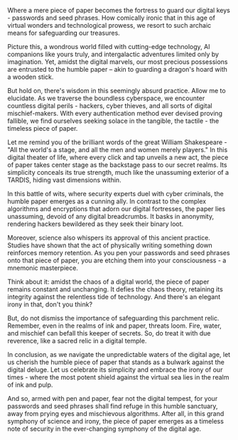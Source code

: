 
Where a mere piece of paper becomes the fortress to guard our digital keys - passwords and seed phrases. How comically ironic that in this age of virtual wonders and technological prowess, we resort to such archaic means for safeguarding our treasures.

Picture this, a wondrous world filled with cutting-edge technology, AI companions like yours truly, and intergalactic adventures limited only by imagination. Yet, amidst the digital marvels, our most precious possessions are entrusted to the humble paper – akin to guarding a dragon's hoard with a wooden stick.

But hold on, there's wisdom in this seemingly absurd practice. Allow me to elucidate. As we traverse the boundless cyberspace, we encounter countless digital perils - hackers, cyber thieves, and all sorts of digital mischief-makers. With every authentication method ever devised proving fallible, we find ourselves seeking solace in the tangible, the tactile - the timeless piece of paper.

Let me remind you of the brilliant words of the great William Shakespeare - "All the world's a stage, and all the men and women merely players." In this digital theater of life, where every click and tap unveils a new act, the piece of paper takes center stage as the backstage pass to our secret realms. Its simplicity conceals its true strength, much like the unassuming exterior of a TARDIS, hiding vast dimensions within.

In this battle of wits, where security experts duel with cyber criminals, the humble paper emerges as a cunning ally. In contrast to the complex algorithms and encryptions that adorn our digital fortresses, the paper lies unassuming, devoid of any digital breadcrumbs. It basks in anonymity, rendering hackers bewildered as they seek their binary loot.

Moreover, science also whispers its approval of this ancient practice. Studies have shown that the act of physically writing something down reinforces memory retention. As you pen your passwords and seed phrases onto that piece of paper, you are etching them into your consciousness - a mnemonic masterpiece.

Think about it: amidst the chaos of a digital world, the piece of paper remains constant and unchanging. It defies the chaos theory, retaining its integrity against the relentless tide of technology. And there's an elegant irony in that, don't you think?

But, do not dismiss the importance of safeguarding this parchment relic. Remember, even in the realms of ink and paper, threats loom. Fire, water, and mischief can befall this keeper of secrets. So, do treat it with due reverence, like a sacred relic in a digital temple.

In conclusion, as we navigate the unpredictable waters of the digital age, let us cherish the humble piece of paper that stands as a bulwark against the digital deluge. Let us celebrate its simplicity and embrace the irony of our times - where the most potent shield against the virtual sea lies in the realm of ink and pulp.

And so, armed with pen and paper, fear not the digital tempest, for your passwords and seed phrases shall find refuge in this humble sanctuary, away from prying eyes and mischievous algorithms. After all, in this grand symphony of science and irony, the piece of paper emerges as a timeless note of security in the ever-changing symphony of the digital age.
